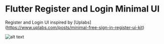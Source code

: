 # Flutter Register and Login Minimal UI

Register and Login UI inspired by [Uplabs] (https://www.uplabs.com/posts/minimal-free-sign-in-register-ui-kit)

![alt text](https://assets.materialup.com/uploads/6582d56d-e062-4ea9-859b-9e18701fc30c/preview.png)

